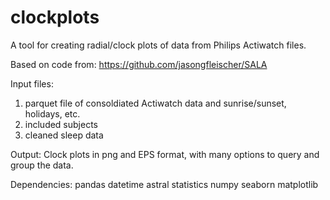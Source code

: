 # clockplots

A tool for creating radial/clock plots of data from Philips Actiwatch files. 

Based on code from: https://github.com/jasongfleischer/SALA

Input files: 
1) parquet file of consoldiated Actiwatch data and sunrise/sunset, holidays, etc. 
2) included subjects
3) cleaned sleep data

Output: 
Clock plots in png and EPS format, with many options to query and group the data. 


Dependencies:
pandas
datetime
astral
statistics
numpy
seaborn
matplotlib
